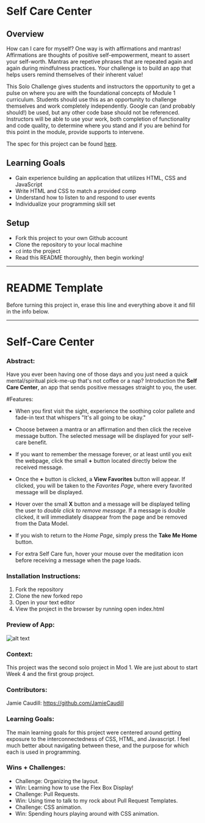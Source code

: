 # Self Care Center
## Overview
How can I care for myself? One way is with affirmations and mantras!
Affirmations are thoughts of positive self-empowerment, meant to assert your self-worth.
Mantras are repetive phrases that are repeated again and again during mindfulness practices. Your challenge is to build an app that helps users remind themselves of their inherent value!

This Solo Challenge gives students and instructors the opportunity to get a pulse on where you are with the foundational concepts of Module 1 curriculum. Students should use this as an opportunity to challenge themselves and work completely independently. Google can (and probably should!) be used, but any other code base should not be referenced. Instructors will be able to use your work, both completion of functionality and code quality, to determine where you stand and if you are behind for this point in the module, provide supports to intervene.

The spec for this project can be found [here](https://frontend.turing.io/projects/module-1/self-care-center.html). 

## Learning Goals

- Gain experience building an application that utilizes HTML, CSS and JavaScript
- Write HTML and CSS to match a provided comp
- Understand how to listen to and respond to user events
- Individualize your programming skill set

## Setup

- Fork this project to your own Github account
- Clone the repository to your local machine
- `cd` into the project
- Read this README thoroughly, then begin working!

______________________________________________________  
# README Template  
Before turning this project in, erase this line and everything above it and fill in the info below.  
______________________________________________________  

# Self-Care Center 

### Abstract:
Have you ever been having one of those days and you just need a quick mental/spiritual pick-me-up that's not coffee or a nap? 
Introduction the **Self Care Center**, an app that sends positive messages straight to you, the user. 

#Features:
- When you first visit the sight, experience the soothing color pallete and fade-in text that whispers "It's all going to be okay."
- Choose between a mantra or an affirmation and then click the receive message button. The selected message will be displayed for your self-care benefit. 
- If you want to remember the message forever, or at least until you exit the webpage, click the small **+** button located directly below the received message.
- Once the **+** button is clicked, a **View Favorites** button will appear. If clicked, you will be taken to the *Favorites Page*, where every favorited message will be displayed.
- Hover over the small **X** button and a message will be displayed telling the user to *double click to remove message*. If a message is double clicked, it will immediately disappear from the page and be removed from the Data Model. 
- If you wish to return to the *Home Page*, simply press the **Take Me Home** button.

- For extra Self Care fun, hover your mouse over the meditation icon before receiving a message when the page loads. 


### Installation Instructions:
1. Fork the repository
2. Clone the new forked repo
3. Open in your text editor
4. View the project in the browser by running open index.html

### Preview of App:
![alt text](https://gist.github.com/JamieCaudill/2f51556b1b1a3e63a78aad7a5afacea5)

### Context:
This project was the second solo project in Mod 1. We are just about to start Week 4 and the first group project.

### Contributors:
Jamie Caudill: https://github.com/JamieCaudill

### Learning Goals:
The main learning goals for this project were centered around getting exposure to the interconnectedness of CSS, HTML, and Javascript. I feel much better about navigating between these, and the purpose for which each is used in programming. 

### Wins + Challenges:
- Challenge: Organizing the layout.
- Win: Learning how to use the Flex Box Display!
- Challenge: Pull Requests.
- Win: Using time to talk to my rock about Pull Request Templates.
- Challenge: CSS animation.
- Win: Spending hours playing around with CSS animation. 
